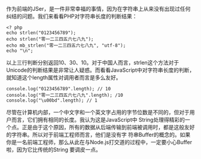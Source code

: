 作为前端的JSer，是一件非常幸福的事情，因为在字符串上从来没有出现过任何纠结的问题。我们来看看PHP对字符串长度的判断结果：

```
<? php 
echo strlen("0123456789");     
echo strlen("零一二三四五六七八九");     
echo mb_strlen("零一二三四五六七八九", "utf-8");      
echo "\n"; 
```

以上三行判断分别返回10、30、10。对于中国人而言，strlen这个方法对于Unicode的判断结果是非常让人疑惑。而看看JavaScript中对字符串长度的判断，就知道这个length属性对调用者而言是多么友好。

```
console.log("0123456789".length); // 10
console.log("零一二三四五六七八九".length); /10
console.log("\u00bd".length); // 1

```

尽管在计算机内部，一个中文字和一个英文字占用的字节位数是不同的，但对于用户而言，它们拥有相同的长度。我认为这是JavaScript中 String处理得精彩的一个点。正是由于这个原因，所有的数据从后端传输到前端被调用时，都是这般友好的字符串。所以对于前端工程师而言，他们是没有字 符串Buffer的概念的。如果你是一名前端工程师，那么从此在与Node.js打交道的过程中，一定要小心Buffer啦，因为它比传统的String 要调皮一点。



